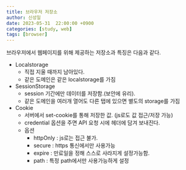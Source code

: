 ```yaml
---
title: 브라우저 저장소
author: 신성일
date: 2023-05-31  22:00:00 +0900
categories: [study, web]
tags: [browser]
---
```




브라우저에서 웹페이지를 위해 제공하는 저장소과 특징은 다음과 같다.

- Localstorage
  - 직접 지울 때까지 남아있다.
  - 같은 도메인은 같은 localstorage를 가짐
- SessionStorage
  - session 기간에만 데이터를 저장함.(보안에 유리). 
  - 같은 도메인을 여러개 열어도 다른 탭에 있으면 별도의 storage를 가짐
- Cookie
  - 서버에서 set-cookie를 통해 저장한 값. (js로도 값 접근/저장 가능) 
  - credential 옵션을 주면 API 요청 시에 헤더에 담겨 보내진다.
  - 옵션
    - httpOnly : js로는 접근 불가. 
    - secure : https 통신에서만 사용가능
    - expire : 만료일을 정해 스스로 사라지게 설정가능함.
    - path : 특정 path에서만 사용가능하게 설정